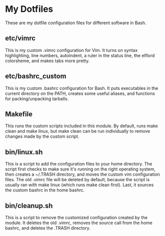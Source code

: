 # My Dotfiles
These are my dotfile configuration files for different software in Bash.
## etc/vimrc
This is my custom .vimrc configuration for Vim. It turns on syntax 
highlighting, line numbers, autoindent, a ruler in the status line,
the elflord colorsheme, and makes tabs more pretty.
## etc/bashrc_custom
This is my custom .bashrc configuration for Bash. It puts executables in the
current directory on the PATH, creates some useful aliases, and functions for
packing/unpacking tarballs.
## Makefile
This runs the custom scripts included in this module. By default, runs make
clean and make linux, but make clean can be run individually to remove
changes made by the custom script.
## bin/linux.sh
This is a script to add the configuration files to your home directory. The
script first checks to make sure it's running on the right operating system,
then creates a ~/.TRASH directory, and moves the custom vim configuration
files. The old .vimrc file will be deleted by default, because the script
is usually ran with make linux (which runs make clean first). Last, it sources
the custom bashrc in the home bashrc.
## bin/cleanup.sh
This is a script to remove the customized configuration created by the module.
It deletes the old .vimrc, removes the source call from the home bashrc, and
deletes the .TRASH directory.
